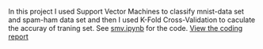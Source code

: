 In this project I used Support Vector Machines to classify mnist-data set and spam-ham data set and then I used K-Fold Cross-Validation to caculate the accuray of traning set. 
See [smv.ipynb](scripts/svm.ipynb) for the code. [View the coding report](scripts/appendix_code.pdf)
